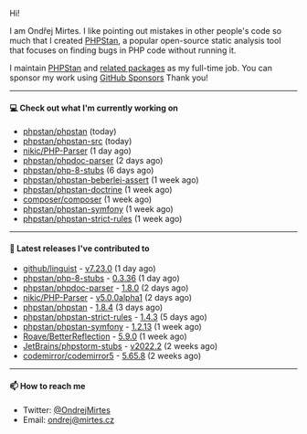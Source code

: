 Hi!

I am Ondřej Mirtes. I like pointing out mistakes in other people's code so much that I created [PHPStan](https://phpstan.org/), a popular open-source static analysis tool that focuses on finding bugs in PHP code without running it.

I maintain [PHPStan](https://github.com/phpstan/phpstan) and [related packages](https://github.com/phpstan/) as my full-time job. You can sponsor my work using [GitHub Sponsors](https://github.com/sponsors/ondrejmirtes) Thank you!

---

#### 💻 Check out what I'm currently working on

- [phpstan/phpstan](https://github.com/phpstan/phpstan) (today)
- [phpstan/phpstan-src](https://github.com/phpstan/phpstan-src) (today)
- [nikic/PHP-Parser](https://github.com/nikic/PHP-Parser) (1 day ago)
- [phpstan/phpdoc-parser](https://github.com/phpstan/phpdoc-parser) (2 days ago)
- [phpstan/php-8-stubs](https://github.com/phpstan/php-8-stubs) (6 days ago)
- [phpstan/phpstan-beberlei-assert](https://github.com/phpstan/phpstan-beberlei-assert) (1 week ago)
- [phpstan/phpstan-doctrine](https://github.com/phpstan/phpstan-doctrine) (1 week ago)
- [composer/composer](https://github.com/composer/composer) (1 week ago)
- [phpstan/phpstan-symfony](https://github.com/phpstan/phpstan-symfony) (1 week ago)
- [phpstan/phpstan-strict-rules](https://github.com/phpstan/phpstan-strict-rules) (1 week ago)

---

#### 🔭 Latest releases I've contributed to

- [github/linguist](https://github.com/github/linguist) - [v7.23.0](https://github.com/github/linguist/releases/tag/v7.23.0) (1 day ago)
- [phpstan/php-8-stubs](https://github.com/phpstan/php-8-stubs) - [0.3.36](https://github.com/phpstan/php-8-stubs/releases/tag/0.3.36) (1 day ago)
- [phpstan/phpdoc-parser](https://github.com/phpstan/phpdoc-parser) - [1.8.0](https://github.com/phpstan/phpdoc-parser/releases/tag/1.8.0) (2 days ago)
- [nikic/PHP-Parser](https://github.com/nikic/PHP-Parser) - [v5.0.0alpha1](https://github.com/nikic/PHP-Parser/releases/tag/v5.0.0alpha1) (2 days ago)
- [phpstan/phpstan](https://github.com/phpstan/phpstan) - [1.8.4](https://github.com/phpstan/phpstan/releases/tag/1.8.4) (3 days ago)
- [phpstan/phpstan-strict-rules](https://github.com/phpstan/phpstan-strict-rules) - [1.4.3](https://github.com/phpstan/phpstan-strict-rules/releases/tag/1.4.3) (5 days ago)
- [phpstan/phpstan-symfony](https://github.com/phpstan/phpstan-symfony) - [1.2.13](https://github.com/phpstan/phpstan-symfony/releases/tag/1.2.13) (1 week ago)
- [Roave/BetterReflection](https://github.com/Roave/BetterReflection) - [5.9.0](https://github.com/Roave/BetterReflection/releases/tag/5.9.0) (1 week ago)
- [JetBrains/phpstorm-stubs](https://github.com/JetBrains/phpstorm-stubs) - [v2022.2](https://github.com/JetBrains/phpstorm-stubs/releases/tag/v2022.2) (2 weeks ago)
- [codemirror/codemirror5](https://github.com/codemirror/codemirror5) - [5.65.8](https://github.com/codemirror/codemirror5/releases/tag/5.65.8) (2 weeks ago)

---

#### 📫 How to reach me

- Twitter: [@OndrejMirtes](https://twitter.com/ondrejmirtes)
- Email: [ondrej@mirtes.cz](mailto:ondrej@mirtes.cz)
